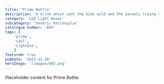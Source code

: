 ```yaml
---
title: 'Prime Bottle'
description: 'A drink which sent the kids wild and the parents trying to find it. One that is used with the generic rectangular - High box.'
category: 'LED Light Boxes'
subcategory: 'Generic Rectangular'
catalogue number: '093'
tags: [
    'prime', 
    'cool',
    'Lightbox', 
    ]
featured: true
pubDate: '2023-12-20'
heroImage: '/images/093.png'
---
```


Placeholder content for Prime Bottle.